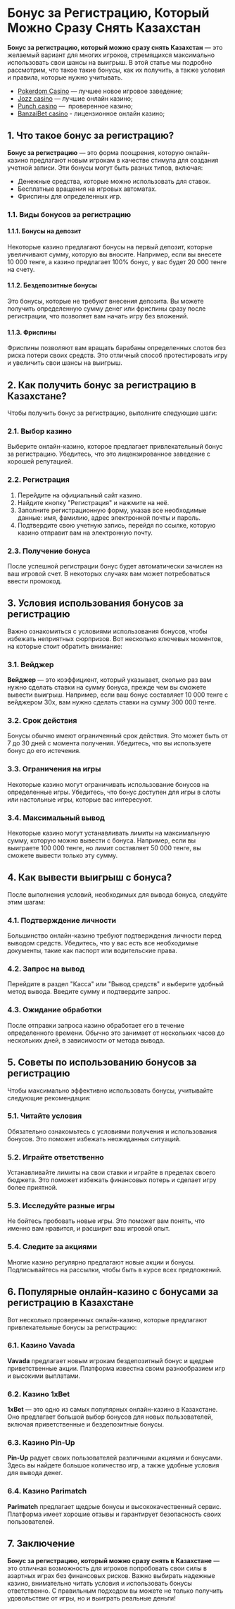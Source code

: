 # Бонус за Регистрацию, Который Можно Сразу Снять Казахстан

**Бонус за регистрацию, который можно сразу снять Казахстан** — это желаемый вариант для многих игроков, стремящихся максимально использовать свои шансы на выигрыш. В этой статье мы подробно рассмотрим, что такое такие бонусы, как их получить, а также условия и правила, которые нужно учитывать.

* [Pokerdom Casino](https://4pd-stat.com/click/65c385006bcc63141167dd42/7/11110/subaccount) — лучшее новое игровое заведение;
* [Jozz casino](https://tk435zi5i9.com/alt/jozz/registration?e8250665e216213938eeaefaf3e61c0a) — лучшие онлайн казино;
* [Punch casino](https://betpunch1.com/d638d6d39) —  проверенное казино;
* [BanzaiBet casino](https://bnzstr009.com/e9rVJ) - лицензионное онлайн казино;

## 1. Что такое бонус за регистрацию?

**Бонус за регистрацию** — это форма поощрения, которую онлайн-казино предлагают новым игрокам в качестве стимула для создания учетной записи. Эти бонусы могут быть разных типов, включая:

* Денежные средства, которые можно использовать для ставок.
* Бесплатные вращения на игровых автоматах.
* Фриспины для определенных игр.

### 1.1. Виды бонусов за регистрацию

#### 1.1.1. Бонусы на депозит

Некоторые казино предлагают бонусы на первый депозит, которые увеличивают сумму, которую вы вносите. Например, если вы внесете 10 000 тенге, а казино предлагает 100% бонус, у вас будет 20 000 тенге на счету.

#### 1.1.2. Бездепозитные бонусы

Это бонусы, которые не требуют внесения депозита. Вы можете получить определенную сумму денег или фриспины сразу после регистрации, что позволяет вам начать игру без вложений.

#### 1.1.3. Фриспины

Фриспины позволяют вам вращать барабаны определенных слотов без риска потери своих средств. Это отличный способ протестировать игру и увеличить свои шансы на выигрыш.

## 2. Как получить бонус за регистрацию в Казахстане?

Чтобы получить бонус за регистрацию, выполните следующие шаги:

### 2.1. Выбор казино

Выберите онлайн-казино, которое предлагает привлекательный бонус за регистрацию. Убедитесь, что это лицензированное заведение с хорошей репутацией.

### 2.2. Регистрация

1. Перейдите на официальный сайт казино.
2. Найдите кнопку "Регистрация" и нажмите на неё.
3. Заполните регистрационную форму, указав все необходимые данные: имя, фамилию, адрес электронной почты и пароль.
4. Подтвердите свою учетную запись, перейдя по ссылке, которую казино отправит вам на электронную почту.

### 2.3. Получение бонуса

После успешной регистрации бонус будет автоматически зачислен на ваш игровой счет. В некоторых случаях вам может потребоваться ввести промокод.

## 3. Условия использования бонусов за регистрацию

Важно ознакомиться с условиями использования бонусов, чтобы избежать неприятных сюрпризов. Вот несколько ключевых моментов, на которые стоит обратить внимание:

### 3.1. Вейджер

**Вейджер** — это коэффициент, который указывает, сколько раз вам нужно сделать ставки на сумму бонуса, прежде чем вы сможете вывести выигрыш. Например, если ваш бонус составляет 10 000 тенге с вейджером 30x, вам нужно сделать ставки на сумму 300 000 тенге.

### 3.2. Срок действия

Бонусы обычно имеют ограниченный срок действия. Это может быть от 7 до 30 дней с момента получения. Убедитесь, что вы используете бонус до его истечения.

### 3.3. Ограничения на игры

Некоторые казино могут ограничивать использование бонусов на определенные игры. Убедитесь, что бонус доступен для игры в слоты или настольные игры, которые вас интересуют.

### 3.4. Максимальный вывод

Некоторые казино могут устанавливать лимиты на максимальную сумму, которую можно вывести с бонуса. Например, если вы выиграете 100 000 тенге, но лимит составляет 50 000 тенге, вы сможете вывести только эту сумму.

## 4. Как вывести выигрыш с бонуса?

После выполнения условий, необходимых для вывода бонуса, следуйте этим шагам:

### 4.1. Подтверждение личности

Большинство онлайн-казино требуют подтверждения личности перед выводом средств. Убедитесь, что у вас есть все необходимые документы, такие как паспорт или водительские права.

### 4.2. Запрос на вывод

Перейдите в раздел "Касса" или "Вывод средств" и выберите удобный метод вывода. Введите сумму и подтвердите запрос.

### 4.3. Ожидание обработки

После отправки запроса казино обработает его в течение определенного времени. Обычно это занимает от нескольких часов до нескольких дней, в зависимости от метода вывода.

## 5. Советы по использованию бонусов за регистрацию

Чтобы максимально эффективно использовать бонусы, учитывайте следующие рекомендации:

### 5.1. Читайте условия

Обязательно ознакомьтесь с условиями получения и использования бонусов. Это поможет избежать неожиданных ситуаций.

### 5.2. Играйте ответственно

Устанавливайте лимиты на свои ставки и играйте в пределах своего бюджета. Это поможет избежать финансовых потерь и сделает игру более приятной.

### 5.3. Исследуйте разные игры

Не бойтесь пробовать новые игры. Это поможет вам понять, что именно вам нравится, и расширит ваш игровой опыт.

### 5.4. Следите за акциями

Многие казино регулярно предлагают новые акции и бонусы. Подписывайтесь на рассылки, чтобы быть в курсе всех предложений.

## 6. Популярные онлайн-казино с бонусами за регистрацию в Казахстане

Вот несколько проверенных онлайн-казино, которые предлагают привлекательные бонусы за регистрацию:

### 6.1. Казино Vavada

**Vavada** предлагает новым игрокам бездепозитный бонус и щедрые приветственные акции. Платформа известна своим разнообразием игр и высокими выплатами.

### 6.2. Казино 1xBet

**1xBet** — это одно из самых популярных онлайн-казино в Казахстане. Оно предлагает большой выбор бонусов для новых пользователей, включая приветственные и бездепозитные бонусы.

### 6.3. Казино Pin-Up

**Pin-Up** радует своих пользователей различными акциями и бонусами. Здесь вы найдете большое количество игр, а также удобные условия для вывода денег.

### 6.4. Казино Parimatch

**Parimatch** предлагает щедрые бонусы и высококачественный сервис. Платформа имеет хорошие отзывы и гарантирует безопасность своих пользователей.

## 7. Заключение

**Бонус за регистрацию, который можно сразу снять в Казахстане** — это отличная возможность для игроков попробовать свои силы в азартных играх без финансовых рисков. Важно выбирать надежные казино, внимательно читать условия и использовать бонусы ответственно. С правильным подходом вы можете не только получить удовольствие от игры, но и выиграть реальные деньги!
